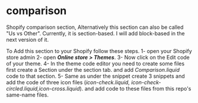 # comparison
Shopify comparison section, Alternatively this section can also be called "Us vs Other". Currently, it is section-based. I will add block-based in the next version of it.

To Add this section to your Shopify follow these steps.
1- open your Shopify store admin
2- open _**Online store > Themes**_.
3- Now click on the Edit code of your theme.
4- In the theme code editor you need to create some files first create a Section under the section tab. and add _Comparison.liquid_ code to that section.
5- Same as under the snippet create 3 snippets and add the code of three icon files (_icon-check.liquid, icon-check-circled.liquid,icon-cross.liquid_). and add code to these files from this repo's same-name files.
